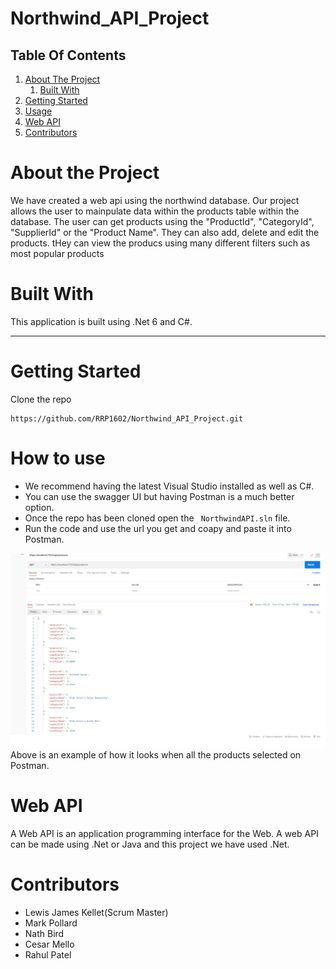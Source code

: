 # Northwind_API_Project 
## Table Of Contents

1. [About The Project](#about-the-project)
    1. [Built With](#built-with)
2. [Getting Started](#getting-started)    
3. [Usage](#usage)
4. [Web API](#web-api)
5. [Contributors](#contributors) 

# About the Project
We have created a web api using the northwind database. Our project allows the user to mainpulate data within the products table within the database. The user can get products using the "ProductId", "CategoryId", "SupplierId" or the "Product Name". They can also add, delete and edit the products. tHey can view the producs using many different filters such as most popular products

# Built With
 This application is built using .Net 6 and C#.

---
# Getting Started 
Clone the repo 
```
https://github.com/RRP1602/Northwind_API_Project.git 
```
# How to use
- We recommend having the latest Visual Studio installed as well as C#. 
- You can use the swagger UI but having Postman is a much better option. 
- Once the repo has been cloned open the ``` NorthwindAPI.sln``` file. 
- Run the code and use the url you get and coapy and paste it into Postman. 

![FirstScreen](README_Screenshots/postman_screenshot.PNG)
Above is an example of how it looks when all the products selected on Postman. 


# Web API
A Web API is an application programming interface for the Web. A web API can be made using .Net or Java and this project we have used .Net. 





# Contributors 
- Lewis James Kellet(Scrum Master)
- Mark Pollard
- Nath Bird
- Cesar Mello
- Rahul Patel
